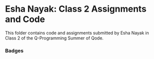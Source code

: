 # Esha Nayak: Class 2 Assignments and Code
This folder contains code and assignments submitted by Esha Nayak in Class 2 of the Q-Programming Summer of Qode.
### Badges